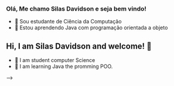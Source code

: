 ### Olá, Me chamo Silas Davidson e seja bem vindo! 



- 🔭 Sou estudante de Ciência da Computação
- 🌱 Estou aprendendo Java com programação orientada a objeto



## Hi, I am Silas Davidson and welcome!  👋

- 🔭 I am student computer Science
- 🌱 I am learning Java the promming POO.
  
--><div>
